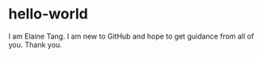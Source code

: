 # hello-world
I am Elaine Tang. I am new to GitHub and hope to get guidance from all of you. Thank you.
